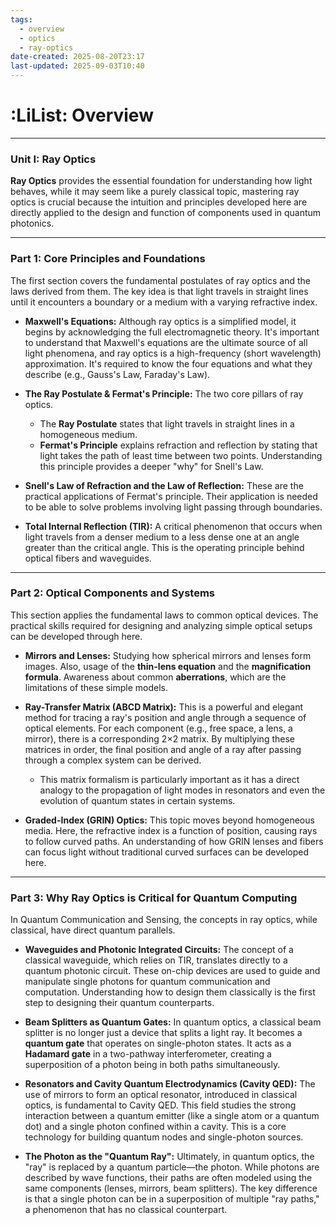 ```yaml
---
tags:
  - overview
  - optics
  - ray-optics
date-created: 2025-08-20T23:17
last-updated: 2025-09-03T10:40
---
```

# :LiList: Overview
---
### Unit I: Ray Optics

**Ray Optics** provides the essential foundation for understanding how light behaves, while it may seem like a purely classical topic, mastering ray optics is crucial because the intuition and principles developed here are directly applied to the design and function of components used in quantum photonics.

---
### Part 1: Core Principles and Foundations

The first section covers the fundamental postulates of ray optics and the laws derived from them. The key idea is that light travels in straight lines until it encounters a boundary or a medium with a varying refractive index.

- **Maxwell's Equations:** Although ray optics is a simplified model, it begins by acknowledging the full electromagnetic theory. It's important to understand that Maxwell's equations are the ultimate source of all light phenomena, and ray optics is a high-frequency (short wavelength) approximation. It's required to know the four equations and what they describe (e.g., Gauss's Law, Faraday's Law).

- **The Ray Postulate & Fermat's Principle:** The two core pillars of ray optics.
    - The **Ray Postulate** states that light travels in straight lines in a homogeneous medium. 
    - **Fermat's Principle** explains refraction and reflection by stating that light takes the path of least time between two points. Understanding this principle provides a deeper "why" for Snell's Law.

- **Snell's Law of Refraction and the Law of Reflection:** These are the practical applications of Fermat's principle. Their application is needed to be able to solve problems involving light passing through boundaries.

- **Total Internal Reflection (TIR):** A critical phenomenon that occurs when light travels from a denser medium to a less dense one at an angle greater than the critical angle. This is the operating principle behind optical fibers and waveguides.


---
### Part 2: Optical Components and Systems

This section applies the fundamental laws to common optical devices. The practical skills required for designing and analyzing simple optical setups can be developed through here.

- **Mirrors and Lenses:** Studying how spherical mirrors and lenses form images. Also, usage of the **thin-lens equation** and the **magnification formula**. Awareness about common **aberrations**, which are the limitations of these simple models.

- **Ray-Transfer Matrix (ABCD Matrix):** This is a powerful and elegant method for tracing a ray's position and angle through a sequence of optical elements. For each component (e.g., free space, a lens, a mirror), there is a corresponding 2×2 matrix. By multiplying these matrices in order, the final position and angle of a ray after passing through a complex system can be derived.
    - This matrix formalism is particularly important as it has a direct analogy to the propagation of light modes in resonators and even the evolution of quantum states in certain systems.

- **Graded-Index (GRIN) Optics:** This topic moves beyond homogeneous media. Here, the refractive index is a function of position, causing rays to follow curved paths. An understanding of how GRIN lenses and fibers can focus light without traditional curved surfaces can be developed here.  

---
### Part 3: Why Ray Optics is Critical for Quantum Computing

In Quantum Communication and Sensing, the concepts in ray optics, while classical, have direct quantum parallels.

- **Waveguides and Photonic Integrated Circuits:** The concept of a classical waveguide, which relies on TIR, translates directly to a quantum photonic circuit. These on-chip devices are used to guide and manipulate single photons for quantum communication and computation. Understanding how to design them classically is the first step to designing their quantum counterparts.

- **Beam Splitters as Quantum Gates:** In quantum optics, a classical beam splitter is no longer just a device that splits a light ray. It becomes a **quantum gate** that operates on single-photon states. It acts as a **Hadamard gate** in a two-pathway interferometer, creating a superposition of a photon being in both paths simultaneously.

- **Resonators and Cavity Quantum Electrodynamics (Cavity QED):** The use of mirrors to form an optical resonator, introduced in classical optics, is fundamental to Cavity QED. This field studies the strong interaction between a quantum emitter (like a single atom or a quantum dot) and a single photon confined within a cavity. This is a core technology for building quantum nodes and single-photon sources.

- **The Photon as the "Quantum Ray":** Ultimately, in quantum optics, the "ray" is replaced by a quantum particle—the photon. While photons are described by wave functions, their paths are often modeled using the same components (lenses, mirrors, beam splitters). The key difference is that a single photon can be in a superposition of multiple "ray paths," a phenomenon that has no classical counterpart.